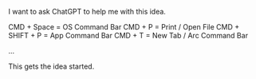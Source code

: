 I want to ask ChatGPT to help me with this idea.

CMD + Space = OS Command Bar
CMD + P = Print / Open File
CMD + SHIFT + P = App Command Bar
CMD + T = New Tab / Arc Command Bar

...

This gets the idea started.